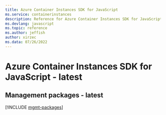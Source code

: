 ```yaml
---
title: Azure Container Instances SDK for JavaScript
ms.service: containerinstances
description: Reference for Azure Container Instances SDK for JavaScript
ms.devlang: javascript
ms.topic: reference
ms.author: jeffish
author: xirzec
ms.data: 07/26/2022
---
```

# Azure Container Instances SDK for JavaScript - latest

## Management packages - latest
[!INCLUDE [mgmt-packages](container-instances-mgmt-index.md)]